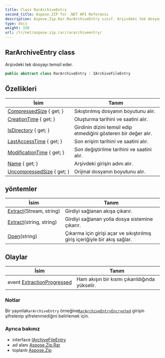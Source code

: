 ```yaml
---
title: Class RarArchiveEntry
second_title: Aspose.ZIP for .NET API Referansı
description: Aspose.Zip.Rar.RarArchiveEntry sınıf. Arşivdeki tek dosyayı temsil eder.
type: docs
weight: 320
url: /tr/net/aspose.zip.rar/rararchiveentry/
---
```

## RarArchiveEntry class

Arşivdeki tek dosyayı temsil eder.

```csharp
public abstract class RarArchiveEntry : IArchiveFileEntry
```

## Özellikleri

| İsim | Tanım |
| --- | --- |
| [CompressedSize](../../aspose.zip.rar/rararchiveentry/compressedsize/) { get; } | Sıkıştırılmış dosyanın boyutunu alır. |
| [CreationTime](../../aspose.zip.rar/rararchiveentry/creationtime/) { get; } | Oluşturma tarihini ve saatini alır. |
| [IsDirectory](../../aspose.zip.rar/rararchiveentry/isdirectory/) { get; } | Girdinin dizini temsil edip etmediğini gösteren bir değer alır. |
| [LastAccessTime](../../aspose.zip.rar/rararchiveentry/lastaccesstime/) { get; } | Son erişim tarihini ve saatini alır. |
| [ModificationTime](../../aspose.zip.rar/rararchiveentry/modificationtime/) { get; } | Son değiştirilme tarihini ve saatini alır. |
| [Name](../../aspose.zip.rar/rararchiveentry/name/) { get; } | Arşivdeki girişin adını alır. |
| [UncompressedSize](../../aspose.zip.rar/rararchiveentry/uncompressedsize/) { get; } | Orijinal dosyanın boyutunu alır. |

## yöntemler

| İsim | Tanım |
| --- | --- |
| [Extract](../../aspose.zip.rar/rararchiveentry/extract/#extract_1)(Stream, string) | Girdiyi sağlanan akışa çıkarır. |
| [Extract](../../aspose.zip.rar/rararchiveentry/extract/#extract)(string, string) | Girdiyi sağlanan yolla dosya sistemine çıkarır. |
| [Open](../../aspose.zip.rar/rararchiveentry/open/)(string) | Çıkarma için girişi açar ve sıkıştırılmış giriş içeriğiyle bir akış sağlar. |

## Olaylar

| İsim | Tanım |
| --- | --- |
| event [ExtractionProgressed](../../aspose.zip.rar/rararchiveentry/extractionprogressed/) | Ham akışın bir kısmı çıkarıldığında yükselir. |

### Notlar

Bir yayınla`RarArchiveEntry` örneğine[`RarArchiveEntryEncrypted`](../rararchiveentryencrypted/) girişin şifrelenip şifrelenmediğini belirlemek için.

### Ayrıca bakınız

* interface [IArchiveFileEntry](../../aspose.zip/iarchivefileentry/)
* ad alanı [Aspose.Zip.Rar](../../aspose.zip.rar/)
* toplantı [Aspose.Zip](../../)


